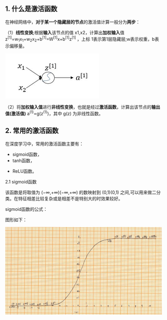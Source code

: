 ## 1. 什么是激活函数
在神经网络中，**对于某一个隐藏层的节点**的激活值计算一般分为**两步**：

（1）**线性变换**;根据**输入**该节点的值 x1,x2，计算出**加权输入**值 z<sup>[1]</sup>=w<sub>1</sub>x<sub>1</sub>+w<sub>2</sub>x<sub>2</sub>+b<sup>[1]</sup>=W<sup>[1]</sup>x+b<sup>[1]</sup>z<sup>[1]</sup> ，上标 1表示第1层隐藏层;w表示权重，b表示偏移量。

![sigmoid函数](/img/1.1activefun.jpeg)

（2）将**加权输入值**进行**非线性变换**，也就是经过**激活函数**，计算出该节点的**输出值(激活值)** a<sup>(1)</sup>=g(z<sup>(1)</sup>)，其中 g(z) 为非线性函数。
## 2. 常用的激活函数
在深度学习中，常用的激活函数主要有：

+ sigmoid函数，
+ tanh函数，
- ReLU函数。

2.1 sigmoid函数

该函数是将取值为 (−∞,+∞)(−∞,+∞) 的数映射到 (0,1)(0,1) 之间,可以用来做二分类。在特征相差比较复杂或是相差不是特别大的时效果较好。

sigmoid函数的公式：


图形如下：


![sigmoid函数手绘输出](/img/sigmoid.jpg)